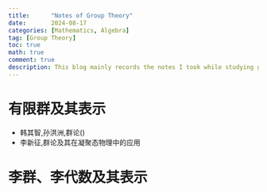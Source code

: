 ```yaml
---
title:      "Notes of Group Theory"
date:       2024-08-17
categories: [Mathematics, Algebra]
tag: [Group Theory]
toc: true
math: true
comment: true
description: This blog mainly records the notes I took while studying group theory, covering topics such as finite groups, Lie groups, and their representations.
---
```

# 有限群及其表示
- 韩其智,孙洪洲,群论()
- 李新征,群论及其在凝聚态物理中的应用
  
# 李群、李代数及其表示
